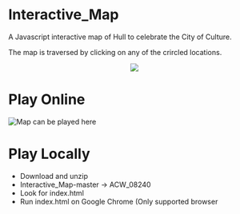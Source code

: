 # Interactive_Map
A Javascript interactive map of Hull to celebrate the City of Culture.

The map is traversed by clicking on any of the crircled locations. 

<p align="center">
  <img src=https://image.ibb.co/ktSeHH/Map.png/>
</p>

# Play Online
![Map can be played here](https://aidanfray.github.io/Interactive_Map/)

# Play Locally 
- Download and unzip
- Interactive_Map-master -> ACW_08240
- Look for index.html 
- Run index.html on Google Chrome (Only supported browser

